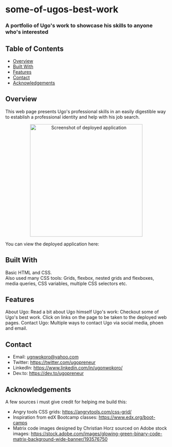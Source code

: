 # some-of-ugos-best-work
### A portfolio of Ugo's work to showcase his skills to anyone who's interested

## Table of Contents

- [Overview](#overview)
- [Built With](#built-with)
- [Features](#features)
- [Contact](#contact)
- [Acknowledgements](#acknowledgements)

## Overview

This web page presents Ugo's professional skills in an easily digestible way to establish a professional identity and help with his job search. 

<p align="center">
  <img src="./assets/images/Deployed screenshot.png" width="350" title="hover text" alt="Screenshot of deployed application">
</p>

You can view the deployed application here: 

## Built With
Basic HTML and CSS. 
<br>
Also used many CSS tools: Grids, flexbox, nested grids and flexboxes, media queries, CSS variables, multiple CSS selectors etc.

## Features

About Ugo: Read a bit about Ugo himself
Ugo's work: Checkout some of Ugo's best work. Click on links on the page to be taken to the deployed web pages.
Contact Ugo: Multiple ways to contact Ugo via social media, phoen and email.

## Contact

- Email: ugnwokoro@yahoo.com
- Twitter: https://twitter.com/ugopreneur
- LinkedIn: https://www.linkedin.com/in/ugonwokoro/ 
- Dev.to: https://dev.to/ugopreneur 

## Acknowledgements

A few sources i must give credit for helping me build this:

- Angry tools CSS grids: https://angrytools.com/css-grid/ 
- Inspiration from edX Bootcamp classes: https://www.edx.org/boot-camps
- Matrix code images designed by Christian Horz sourced on Adobe stock images: https://stock.adobe.com/images/glowing-green-binary-code-matrix-background-wide-banner/193576750